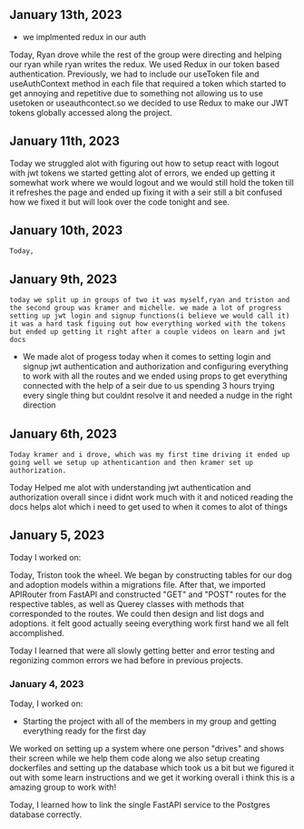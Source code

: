 ## January 13th, 2023
* we implmented redux in our auth

Today, Ryan drove while the rest of the group were directing and helping our ryan while ryan writes the redux. We used Redux in our token based authentication. Previously, we had to include our useToken file and useAuthContext method in each file that required a token which started to get annoying and repetitive due to something not allowing us to use usetoken or useauthcontect.so we decided to use Redux to make our JWT tokens globally accessed along the project.

## January 11th, 2023
 Today we struggled alot with figuring out how to setup react with logout with jwt tokens we started getting alot of errors, we ended up getting it somewhat work where we would logout and we would still hold the token till it refreshes the page and ended up fixing it with a seir still a bit confused how we fixed it but will look over the code tonight and see.

## January 10th, 2023
    Today,



## January 9th, 2023

    today we split up in groups of two it was myself,ryan and triston and the second group was kramer and michelle. we made a lot of progress setting up jwt login and signup functions(i believe we would call it) it was a hard task figuing out how everything worked with the tokens but ended up getting it right after a couple videos on learn and jwt docs

* We made alot of progess today when it comes to setting login and signup jwt authentication and authorization and configuring everything to work with all the routes and we ended using props to get everything connected with the help of a seir due to us spending 3 hours trying every single thing but couldnt resolve it and needed a nudge in the right direction

## January 6th, 2023

    Today kramer and i drove, which was my first time driving it ended up going well we setup up athenticantion and then kramer set up authorization.


Today Helped me alot with understanding jwt authentication and authorization overall since i didnt work much with it and noticed reading the docs helps alot which i need to get used to when it comes to alot of things


## January 5, 2023

Today I worked on:

Today, Triston took the wheel. We began by constructing tables for our dog and adoption models within a migrations file. After that, we imported APIRouter from FastAPI and constructed "GET" and "POST" routes for the respective tables, as well as Querey classes with methods that corresponded to the routes. We could then design and list dogs and adoptions. it felt good actually seeing everything work first hand we all felt accomplished.

Today I learned that were all slowly getting better and error testing and regonizing common errors we had before in previous projects.

### January 4, 2023

Today, I worked on:

* Starting the project with all of the members in my group and getting everything ready for the first day

We worked on setting up a system where one person "drives" and shows their screen while we help them code along we also setup creating dockerfiles and setting up the database which took us a bit but we figured it out with some learn instructions and we get it working overall i think this is a amazing group to work with!

Today, I learned how to link the single FastAPI service to the Postgres database correctly.

